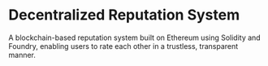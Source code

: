 # Decentralized Reputation System

A blockchain-based reputation system built on Ethereum using Solidity and Foundry, enabling users to rate each other in a trustless, transparent manner.